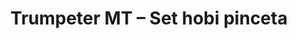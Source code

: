 ---
layout: product
title: "Trumpeter MT – Set hobi pinceta"
price: "1500" 
desc: "N/A"
img_path: "/assets/img/TRU09957.jpg"
brand: "N/A"
available: true
special_offer: false
new: true
soon: false
cat: "0N/A"
subcat: "0N/A"
subsubcat: "0N/A"
sifra: "TRU09957"
---